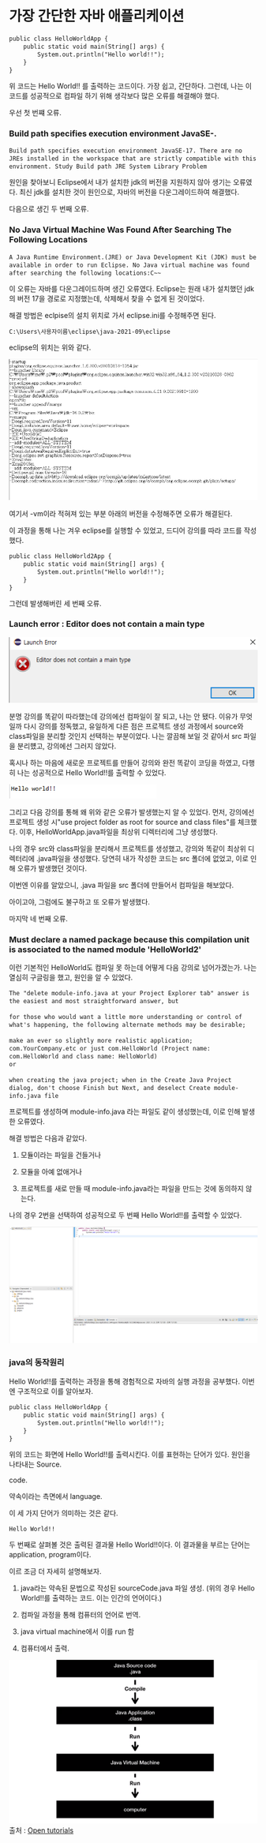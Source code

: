 # 가장 간단한 자바 애플리케이션

    public class HelloWorldApp {
        public static void main(String[] args) {
            System.out.println("Hello world!!");
        }
    }

위 코드는  Hello World!! 를 출력하는 코드이다.
가장 쉽고, 간단하다.
그런데, 나는 이 코드를 성공적으로 컴파일 하기 위해 생각보다 많은 오류를 해결해야 했다.

우선 첫 번쨰 오류.

###  Build path specifies execution environment JavaSE-.

    Build path specifies execution environment JavaSE-17. There are no JREs installed in the workspace that are strictly compatible with this environment. Study Build path JRE System Library Problem

원인을 찾아보니 Eclipse에서 내가 설치한 jdk의 버전을 지원하지 않아 생기는 오류였다. 최신 jdk를 설치한 것이 원인으로, 자바의 버전을 다운그레이드하여 해결했다.

다음으로 생긴 두 번째 오류.

### No Java Virtual Machine Was Found After Searching The Following Locations

    A Java Runtime Environment.(JRE) or Java Development Kit (JDK) must be available in order to run Eclipse. No Java virtual machine was found after searching the following locations:C~~

이 오류는 자바를 다운그레이드하며 생긴 오류였다. Eclipse는 원래 내가 설치했던 jdk의 버전 17을 경로로 지정했는데, 삭제해서 찾을 수 없게 된 것이었다. 

해결 방법은 eclpise의 설치 위치로 가서 eclipse.ini를 수정해주면 된다.

    C:\Users\사용자이름\eclipse\java-2021-09\eclipse

eclipse의 위치는 위와 같다.

![](/img/err_0.PNG)

여기서 -vm이라 적혀져 있는 부분 아래의 버전을 수정해주면 오류가 해결된다.

이 과정을 통해 나는 겨우 eclipse를 실행할 수 있었고, 드디어 강의를 따라 코드를 작성했다.

    public class HelloWorld2App {
        public static void main(String[] args) {
            System.out.println("Hello world!!");
        }
    }

그런데 발생해버린 세 번째 오류.

### Launch error : Editor does not contain a main type

![](/img/err_1.PNG)

분명 강의를 똑같이 따라했는데 강의에선 컴파일이 잘 되고, 나는 안 됐다. 이유가 무엇일까 다시 강의를 정독했고, 유일하게 다른 점은 프로젝트 생성 과정에서 source와 class파일을 분리할 것인지 선택하는 부분이었다. 나는 깔끔해 보일 것 같아서 src 파일을 분리헀고, 강의에선 그러지 않았다.

혹시나 하는 마음에 새로운 프로젝트를 만들어 강의와 완전 똑같이 코딩을 하였고, 다행히 나는 성공적으로 Hello World!!를 출력할 수 있었다.

![](/img/helloWorld_0.PNG)

그리고 다음 강의를 통해 왜 위와 같은 오류가 발생했는지 알 수 있었다. 먼저, 강의에선 프로젝트 생성 시"use project folder as root for source and class files"를 체크했다. 이후, HelloWorldApp.java파일을 최상위 디렉터리에 그냥 생성했다.

나의 경우 src와 class파일을 분리해서 프로젝트를 생성했고, 강의와 똑같이 최상위 디렉터리에 .java파일을 생성했다. 당연히 내가 작성한 코드는 src 폴더에 없었고, 이로 인해 오류가 발생했던 것이다.

이번엔 이유를 알았으니, .java 파일을 src 폴더에 만들어서 컴파일을 해보았다. 

아이고야, 그럼에도 불구하고 또 오류가 발생했다.

 마지막 네 번째 오류.

### Must declare a named package because this compilation unit is associated to the named module 'HelloWorld2'

이런 기본적인 HelloWorld도 컴파일 못 하는데 어떻게 다음 강의로 넘어가겠는가. 나는 열심히 구글링을 했고, 원인을 알 수 있었다.

    The "delete module-info.java at your Project Explorer tab" answer is the easiest and most straightforward answer, but

    for those who would want a little more understanding or control of what's happening, the following alternate methods may be desirable;

    make an ever so slightly more realistic application; com.YourCompany.etc or just com.HelloWorld (Project name: com.HelloWorld and class name: HelloWorld)
    or

    when creating the java project; when in the Create Java Project dialog, don't choose Finish but Next, and deselect Create module-info.java file

프로젝트를 생성하며 module-info.java 라는 파일도 같이 생성했는데, 이로 인해 발생한 오류였다.

해결 방법은 다음과 같았다.

1. 모듈이라는 파일을 건들거나

2. 모듈을 아예 없애거나

3. 프로젝트를 새로 만들 때 module-info.java라는 파일을 만드는 것에 동의하지 않는다.

나의 경우 2번을 선택하여 성공적으로 두 번째 Hello World!!를 출력할 수 있었다.

![](/img/helloWorld_1.PNG)


### java의 동작원리 

Hello World!!를 출력하는 과정을 통해 경험적으로 자바의 실행 과정을 공부했다. 이번엔 구조적으로 이를 알아보자.


    public class HelloWorldApp {
        public static void main(String[] args) {
            System.out.println("Hello world!!");
        }
    }

위의 코드는 화면에 Hello World!!를 출력시킨다. 이를 표현하는 단어가 있다. 원인을 나타내는 Source.

code.

약속이라는 측면에서 language.

이 세 가지 단어가 의미하는 것은 같다.

    Hello World!!

두 번째로 살펴볼 것은 출력된 결과물 Hello World!!이다. 이 결과물을 부르는 단어는 application, program이다.

이르 조금 더 자세히 설명해보자.

1. java라는 약속된 문법으로 작성된 sourceCode.java 파일 생성. (위의 경우 Hello World!!를 출력하는 코드. 이는 인간의 언어이다.)

2. 컴파일 과정을 통해 컴퓨터의 언어로 번역.

3. java virtual machine에서 이를 run 함

4. 컴퓨터에서 출력.

![](/img/helloWorld_2.PNG)
출처 : [Open tutorials](https://opentutorials.org/course/3930/26651)

